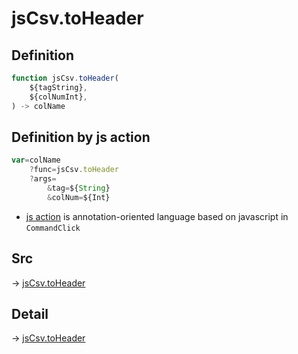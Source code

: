 # jsCsv.toHeader

## Definition

```js.js
function jsCsv.toHeader(
	${tagString},
	${colNumInt},
) -> colName
```


## Definition by js action

```js.js
var=colName
	?func=jsCsv.toHeader
	?args=
		&tag=${String}
		&colNum=${Int}
```

- [js action](#) is annotation-oriented language based on javascript in `CommandClick`



## Src

-> [jsCsv.toHeader](https://github.com/puutaro/CommandClick/blob/master/app/src/main/java/com/puutaro/commandclick/fragment_lib/terminal_fragment/js_interface/JsCsv.kt#L183)

## Detail

-> [jsCsv.toHeader](https://github.com/puutaro/CommandClick/blob/master/md/developer/js_interface/details/JsCsv/toHeader.md)
